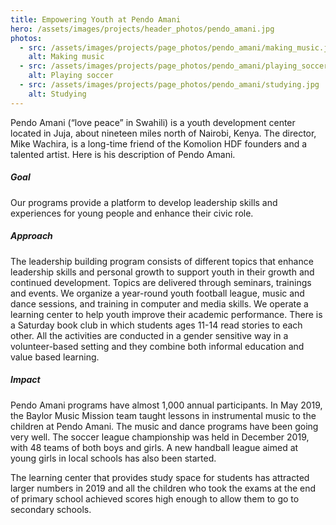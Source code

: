 ```yaml
---
title: Empowering Youth at Pendo Amani
hero: /assets/images/projects/header_photos/pendo_amani.jpg
photos:
  - src: /assets/images/projects/page_photos/pendo_amani/making_music.jpg
    alt: Making music
  - src: /assets/images/projects/page_photos/pendo_amani/playing_soccer.jpg
    alt: Playing soccer
  - src: /assets/images/projects/page_photos/pendo_amani/studying.jpg
    alt: Studying
---
```


Pendo Amani (“love peace” in Swahili) is a youth development center located in Juja, about nineteen miles north of Nairobi, Kenya. The director, Mike Wachira, is a long-time friend of  the Komolion HDF founders and a talented artist. Here is his description of Pendo Amani.

##### Goal

Our programs provide a platform to develop leadership skills and experiences for young people and enhance their civic role.

##### Approach

The leadership building program consists of different topics that enhance leadership skills and personal growth to support youth in their growth and continued development. Topics are delivered through seminars, trainings and events. We organize a year-round youth football league, music and dance sessions, and training in computer and media skills. We operate a learning center to help youth improve their academic performance. There is a Saturday book club in which students ages 11-14 read stories to each other. All the activities are conducted in a gender sensitive way in a volunteer-based setting and they combine both informal education and value based learning.

##### Impact

Pendo Amani programs have almost 1,000 annual participants. In May 2019, the Baylor Music Mission team taught lessons in instrumental music to the children at Pendo Amani. The music and dance programs have been going very well. The soccer league championship was held in December 2019, with 48 teams of both boys and girls. A new handball league aimed at young girls in local schools has also been started.

The learning center that provides study space for students has attracted larger numbers in 2019 and all the children who took the exams at the end of primary school achieved scores high enough to allow them to go to secondary schools.
